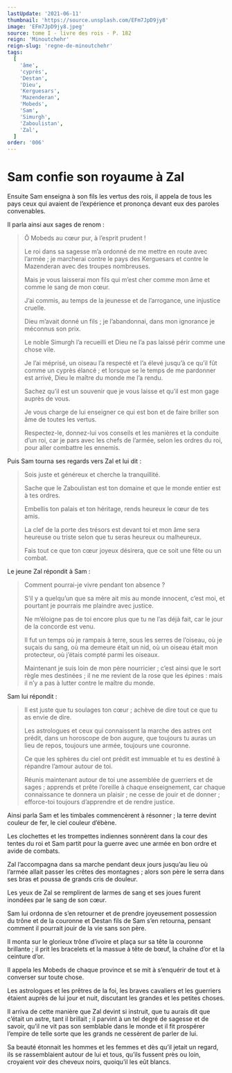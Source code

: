 ```yaml
---
lastUpdate: '2021-06-11'
thumbnail: 'https://source.unsplash.com/EFm7JpD9jy8'
image: 'EFm7JpD9jy8.jpeg'
source: tome I - livre des rois - P. 182
reign: 'Minoutchehr'
reign-slug: 'regne-de-minoutchehr'
tags:
  [
    'âme',
    'cyprès',
    'Destan',
    'Dieu',
    'Kerguesars',
    'Mazenderan',
    'Mobeds',
    'Sam',
    'Simurgh',
    'Zaboulistan',
    'Zal',
  ]
order: '006'
---
```


# Sam confie son royaume à Zal

Ensuite Sam enseigna à son fils les vertus des rois, il appela de tous les pays ceux qui avaient de l’expérience et prononça devant eux des paroles convenables.

Il parla ainsi aux sages de renom :

> Ô Mobeds au cœur pur, à l’esprit prudent !
>
> Le roi dans sa sagesse m’a ordonné de me mettre en route avec l’armée ; je marcherai contre le pays des Kerguesars et contre le Mazenderan avec des troupes nombreuses.
>
> Mais je vous laisserai mon fils qui m’est cher comme mon âme et comme le sang de mon cœur.
>
> J’ai commis, au temps de la jeunesse et de l’arrogance, une injustice cruelle.
>
> Dieu m’avait donné un fils ; je l’abandonnai, dans mon ignorance je méconnus son prix.
>
> Le noble Simurgh l’a recueilli et Dieu ne l’a pas laissé périr comme une chose vile.
>
> Je l’ai méprisé, un oiseau l’a respecté et l’a élevé jusqu’à ce qu’il fût comme un cyprès élancé ; et lorsque se le temps de me pardonner est arrivé, Dieu le maître du monde me l’a rendu.
>
> Sachez qu’il est un souvenir que je vous laisse et qu’il est mon gage auprès de vous.
>
> Je vous charge de lui enseigner ce qui est bon et de faire briller son âme de toutes les vertus.
>
> Respectez-le, donnez-lui vos conseils et les manières et la conduite d’un roi, car je pars avec les chefs de l’armée, selon les ordres du roi, pour aller combattre les ennemis.

Puis Sam tourna ses regards vers Zal et lui dit :

> Sois juste et généreux et cherche la tranquillité.
>
> Sache que le Zaboulistan est ton domaine et que le monde entier est à tes ordres.
>
> Embellis ton palais et ton héritage, rends heureux le cœur de tes amis.
>
> La clef de la porte des trésors est devant toi et mon âme sera heureuse ou triste selon que tu seras heureux ou malheureux.
>
> Fais tout ce que ton cœur joyeux désirera, que ce soit une fête ou un combat.

Le jeune Zal répondit à Sam :

> Comment pourrai-je vivre pendant ton absence ?
>
> S’il y a quelqu’un que sa mère ait mis au monde innocent, c’est moi, et pourtant je pourrais me plaindre avec justice.
>
> Ne m’éloigne pas de toi encore plus que tu ne l’as déjà fait, car le jour de la concorde est venu.
>
> Il fut un temps où je rampais à terre, sous les serres de l’oiseau, où je suçais du sang, où ma demeure était un nid, où un oiseau était mon protecteur, où j’étais compté parmi les oiseaux.
>
> Maintenant je suis loin de mon père nourricier ; c’est ainsi que le sort règle mes destinées ; il ne me revient de la rose que les épines : mais il n’y a pas à lutter contre le maître du monde.

Sam lui répondit :

> Il est juste que tu soulages ton cœur ; achève de dire tout ce que tu as envie de dire.
>
> Les astrologues et ceux qui connaissent la marche des astres ont prédit, dans un horoscope de bon augure, que toujours tu auras un lieu de repos, toujours une armée, toujours une couronne.
>
> Ce que les sphères du ciel ont prédit est immuable et tu es destiné à répandre l’amour autour de toi.
>
> Réunis maintenant autour de toi une assemblée de guerriers et de sages ; apprends et prête l’oreille à chaque enseignement, car chaque connaissance te donnera un plaisir ; ne cesse de jouir et de donner ; efforce-toi toujours d’apprendre et de rendre justice.

Ainsi parla Sam et les timbales commencèrent à résonner ; la terre devint couleur de fer, le ciel couleur d’ébène.

Les clochettes et les trompettes indiennes sonnèrent dans la cour des tentes du roi et Sam partit pour la guerre avec une armée en bon ordre et avide de combats.

Zal l’accompagna dans sa marche pendant deux jours jusqu’au lieu où l’armée allait passer les crêtes des montagnes ; alors son père le serra dans ses bras et poussa de grands cris de douleur.

Les yeux de Zal se remplirent de larmes de sang et ses joues furent inondées par le sang de son cœur.

Sam lui ordonna de s’en retourner et de prendre joyeusement possession du trône et de la couronne et Destan fils de Sam s’en retourna, pensant comment il pourrait jouir de la vie sans son père.

Il monta sur le glorieux trône d’ivoire et plaça sur sa tête la couronne brillante ; il prit les bracelets et la massue à tête de bœuf, la chaîne d’or et la ceinture d’or.

Il appela les Mobeds de chaque province et se mit à s’enquérir de tout et à converser sur toute chose.

Les astrologues et les prêtres de la foi, les braves cavaliers et les guerriers étaient auprès de lui jour et nuit, discutant les grandes et les petites choses.

Il arriva de cette manière que Zal devint si instruit, que tu aurais dit que c’était un astre, tant il brillait ; il parvint à un tel degré de sagesse et de savoir, qu’il ne vit pas son semblable dans le monde et il fit prospérer l’empire de telle sorte que les grands ne cessèrent de parler de lui.

Sa beauté étonnait les hommes et les femmes et dès qu’il jetait un regard, ils se rassemblaient autour de lui et tous, qu’ils fussent près ou loin, croyaient voir des cheveux noirs, quoiqu’il les eût blancs.
